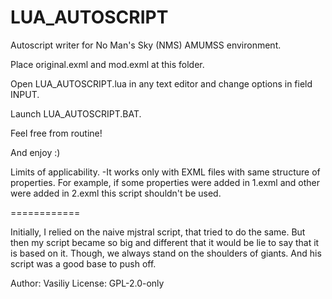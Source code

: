 # LUA_AUTOSCRIPT
Autoscript writer for No Man's Sky (NMS) AMUMSS environment.

Place original.exml and mod.exml at this folder.

Open LUA_AUTOSCRIPT.lua in any text editor and change options in field INPUT.

Launch LUA_AUTOSCRIPT.BAT.


Feel free from routine!

And enjoy :)


Limits of applicability.
 -It works only with EXML files with same structure of properties. For example, if some properties were added in 1.exml and other were added in 2.exml this script shouldn't be used.



============

Initially, I relied on the naive mjstral script, that tried to do the same.
But then my script became so big and different that it would be lie to say that it is based on it.
Though, we always stand on the shoulders of giants. And his script was a good base to push off.


Author: Vasiliy
License:
GPL-2.0-only
